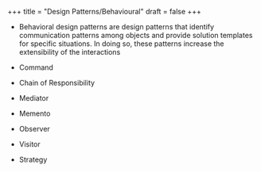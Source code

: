 +++
title = "Design Patterns/Behavioural"
draft = false
+++

-   Behavioral design patterns are design patterns that identify communication patterns among objects and provide solution templates for specific situations. In doing so, these patterns increase the extensibility of the interactions

-   Command

-   Chain of Responsibility

-   Mediator

-   Memento

-   Observer

-   Visitor

-   Strategy
